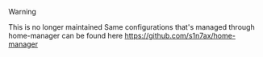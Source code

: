 > [!WARNING]
> This is no longer maintained
> Same configurations that's managed through home-manager can be found here
> https://github.com/s1n7ax/home-manager
